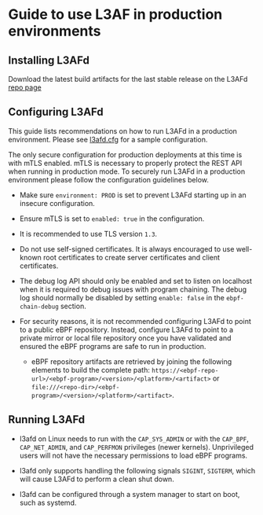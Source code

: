 # Guide to use L3AF in production environments

## Installing L3AFd

Download the latest build artifacts for the last stable release on the L3AFd [repo page](../../../)

## Configuring L3AFd

This guide lists recommendations on how to run L3AFd in a production environment.  Please see [l3afd.cfg](../config/l3afd.cfg) for a sample configuration.

The only secure configuration for production deployments at this time is with mTLS enabled.  mTLS is necessary to properly protect the REST API when running in production mode.  To securely run L3AFd in a production environment please follow the configuration guidelines below.

* Make sure `environment: PROD` is set to prevent L3AFd starting up in an insecure configuration.

* Ensure mTLS is set to  `enabled: true` in the configuration.

* It is recommended to use TLS version `1.3`.

* Do not use self-signed certificates.  It is always encouraged to use well-known root certificates to create server certificates and client certificates.

* The debug log API should only be enabled and set to listen on localhost when it is required to debug issues with program chaining. The debug log should normally be disabled by setting `enable: false` in the `ebpf-chain-debug` section.

* For security reasons, it is not recommended configuring L3AFd to point to a public eBPF repository.  Instead, configure L3AFd to point to a private mirror or local file repository once you have validated and ensured the eBPF programs are safe to run in production. 
  * eBPF repository artifacts are retrieved by joining the following elements to build the complete path: `https://<ebpf-repo-url>/<ebpf-program>/<version>/<platform>/<artifact>` or `file:///<repo-dir>/<ebpf-program>/<version>/<platform>/<artifact>`.

## Running L3AFd

* l3afd on Linux needs to run with the `CAP_SYS_ADMIN` or with the `CAP_BPF`, `CAP_NET_ADMIN`, and `CAP_PERFMON` privileges (newer kernels). Unprivileged users will not have the necessary permissions to load eBPF programs.

* l3afd only supports handling the following signals `SIGINT`, `SIGTERM`, which will cause L3AFd to perform a clean shut down.

* l3afd can be configured through a system manager to start on boot, such as systemd.
